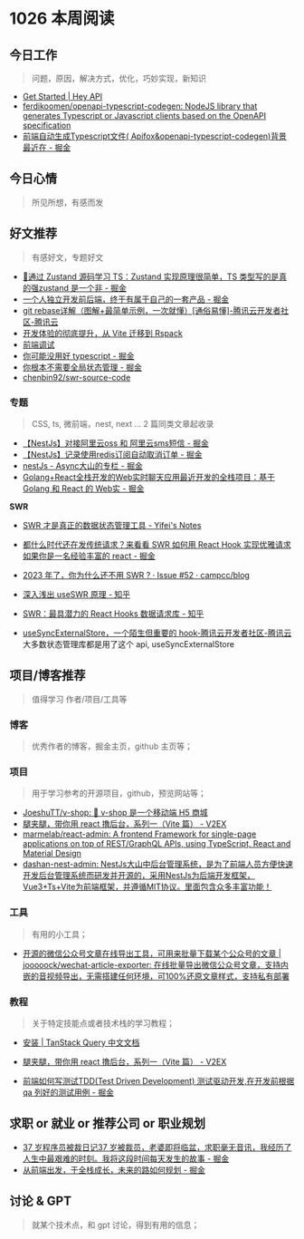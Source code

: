 
# 1026 本周阅读



## 今日工作
> 问题，原因，解决方式，优化，巧妙实现，新知识

 - [Get Started | Hey API](https://heyapi.dev/openapi-ts/get-started.html)
- [ferdikoomen/openapi-typescript-codegen: NodeJS library that generates Typescript or Javascript clients based on the OpenAPI specification](https://github.com/ferdikoomen/openapi-typescript-codegen)
- [前端自动生成Typescript文件( Apifox&openapi-typescript-codegen)背景 最近在 - 掘金](https://juejin.cn/post/7384652811554422835)

## 今日心情
> 所见所想，有感而发


## 好文推荐
> 有感好文，专题好文

- [💯通过 Zustand 源码学习 TS：Zustand 实现原理很简单，TS 类型写的是真的强zustand 是一个非 - 掘金](https://juejin.cn/post/7423681946096058407)
- [一个人独立开发前后端，终于有属于自己的一套产品 - 掘金](https://juejin.cn/post/7409195125933047846)
- [git rebase详解（图解+最简单示例，一次就懂）[通俗易懂]-腾讯云开发者社区-腾讯云](https://cloud.tencent.com/developer/article/2118969)
- [开发体验的彻底提升，从 Vite 迁移到 Rspack](https://moonvy.com/blog/post/2024/migrate-vite-to-rsbuild/)
- [前端调试](https://juejin.cn/post/6844904033472233485)
- [你可能没用好 typescript - 掘金](https://juejin.cn/post/7244736003739271225)
- [你根本不需要全局状态管理 - 掘金](https://juejin.cn/post/7223670680826888249)
- [chenbin92/swr-source-code](https://github.com/chenbin92/swr-source-code)


### 专题
> CSS, ts, 微前端，nest, next ... 2 篇同类文章起收录

- [【NestJs】对接阿里云oss 和 阿里云sms短信 - 掘金](https://juejin.cn/post/7315224380590391350)
- [【NestJs】记录使用redis订阅自动取消订单 - 掘金](https://juejin.cn/post/7423123191356981248)
- [nestJs - Async大山的专栏 - 掘金](https://juejin.cn/column/7371358861523664923)
- [Golang+React全栈开发的Web实时聊天应用最近开发的全栈项目：基于 Golang 和 React 的 Web实 - 掘金](https://juejin.cn/post/7423403181993934858)

**SWR**

- [SWR 才是真正的数据状态管理工具 - Yifei's Notes](https://yifei.me/note/2248)
- [都什么时代还在发传统请求？来看看 SWR 如何用 React Hook 实现优雅请求如果你是一名经验丰富的 react - 掘金](https://juejin.cn/post/7197673814179119162#heading-7)
- [2023 年了，你为什么还不用 SWR ? · Issue #52 · campcc/blog](https://github.com/campcc/blog/issues/52)
- [深入浅出 useSWR 原理 - 知乎](https://zhuanlan.zhihu.com/p/93824106)
- [SWR：最具潜力的 React Hooks 数据请求库 - 知乎](https://zhuanlan.zhihu.com/p/89570321)

- [useSyncExternalStore，一个陌生但重要的 hook-腾讯云开发者社区-腾讯云](https://cloud.tencent.com/developer/article/2375211) 大多数状态管理库都是用了这个 api, useSyncExternalStore

## 项目/博客推荐
> 值得学习 作者/项目/工具等

### 博客
> 优秀作者的博客，掘金主页，github 主页等；


### 项目
> 用于学习参考的开源项目，github，预览网站等；

- [JoeshuTT/v-shop: 🛒 v-shop 是一个移动端 H5 商城](https://github.com/JoeshuTT/v-shop)
- [腿夹腿，带你用 react 撸后台，系列一（Vite 篇） - V2EX](https://www.v2ex.com/t/1083157#reply17)
- [marmelab/react-admin: A frontend Framework for single-page applications on top of REST/GraphQL APIs, using TypeScript, React and Material Design](https://github.com/marmelab/react-admin)
- [dashan-nest-admin: NestJs大山中后台管理系统，是为了前端人员方便快速开发后台管理系统而研发并开源的，采用NestJs为后端开发框架，Vue3+Ts+Vite为前端框架，并遵循MIT协议。里面包含众多丰富功能！](https://gitee.com/wx375149069_admin/dashan-nest-admin)


### 工具
> 有用的小工具；

- [开源的微信公众号文章在线导出工具，可用来批量下载某个公众号的文章 | jooooock/wechat-article-exporter: 在线批量导出微信公众号文章，支持内嵌的音视频导出，无需搭建任何环境，可100%还原文章样式，支持私有部署](https://github.com/jooooock/wechat-article-exporter)


### 教程
> 关于特定技能点或者技术栈的学习教程；

- [安装 | TanStack Query 中文文档](https://cangsdarm.github.io/react-query-web-i18n/react/getstarted/installation)

- [腿夹腿，带你用 react 撸后台，系列一（Vite 篇） - V2EX](https://www.v2ex.com/t/1083157#reply17)
- [前端如何写测试TDD(Test Driven Development) 测试驱动开发,在开发前根据 qa 列好的测试用例 - 掘金](https://juejin.cn/post/6962062207400181773#heading-16)

## 求职 or 就业 or 推荐公司 or 职业规划
- [37 岁程序员被裁日记37 岁被裁员，老婆即将临盆，求职毫无音讯，我经历了人生中最艰难的时刻。我将这段时间每天发生的故事 - 掘金](https://juejin.cn/post/7430031817254944805)
- [从前端出发，于全栈成长，未来的路如何规划 - 掘金](https://juejin.cn/post/7423577881957777419)


## 讨论 & GPT
> 就某个技术点，和 gpt 讨论，得到有用的信息；